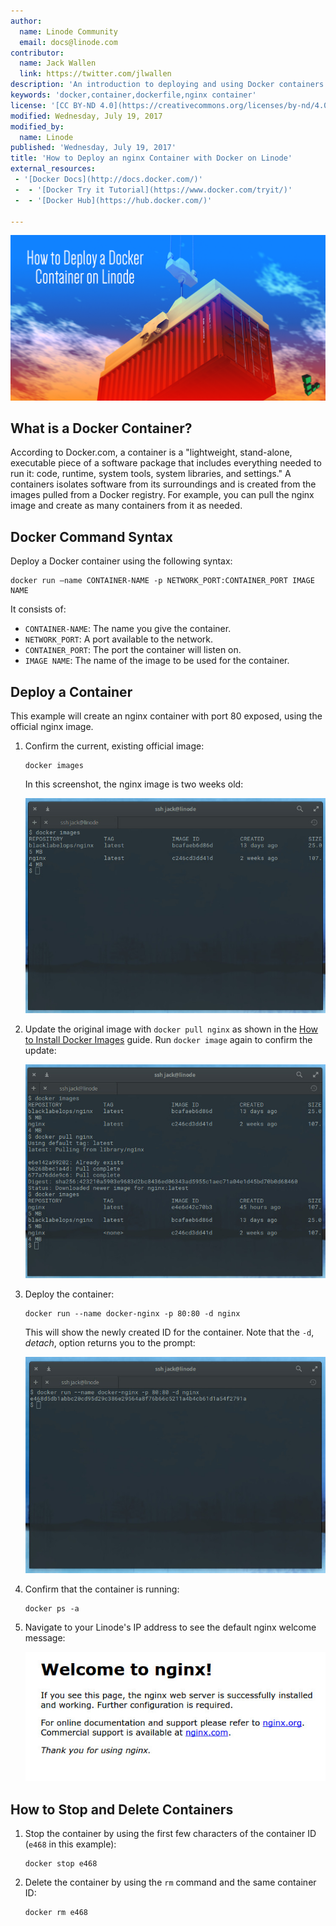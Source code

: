 ```yaml
---
author:
  name: Linode Community
  email: docs@linode.com
contributor:
  name: Jack Wallen
  link: https://twitter.com/jlwallen
description: 'An introduction to deploying and using Docker containers on your Linode.'
keywords: 'docker,container,dockerfile,nginx container'
license: '[CC BY-ND 4.0](https://creativecommons.org/licenses/by-nd/4.0)'
modified: Wednesday, July 19, 2017
modified_by:
  name: Linode
published: 'Wednesday, July 19, 2017'
title: 'How to Deploy an nginx Container with Docker on Linode'
external_resources:
 - '[Docker Docs](http://docs.docker.com/)'
 -  - '[Docker Try it Tutorial](https://www.docker.com/tryit/)'
 -  - '[Docker Hub](https://hub.docker.com/)'
  
---
```


![How to Deploy Docker Containers](/docs/assets/docker/Deploy_Docker_Container.png)


## What is a Docker Container?

According to Docker.com, a container is a "lightweight, stand-alone, executable piece of a software package that includes everything needed to run it: code, runtime, system tools, system libraries, and settings." A containers isolates software from its surroundings and is created from the images pulled from a Docker registry. For example, you can pull the nginx image and create as many containers from it as needed.

## Docker Command Syntax

Deploy a Docker container using the following syntax:

    docker run –name CONTAINER-NAME -p NETWORK_PORT:CONTAINER_PORT IMAGE NAME
	
It consists of:
	
*  `CONTAINER-NAME`: The name you give the container.
*  `NETWORK_PORT`: A port available to the network.
*  `CONTAINER_PORT`: The port the container will listen on.
*  `IMAGE NAME`: The name of the image to be used for the container.

## Deploy a Container

This example will create an nginx container with port 80 exposed, using the official nginx image. 

1.  Confirm the current, existing official image:

        docker images

    In this screenshot, the nginx image is two weeks old:

    ![DockerContainerImages](/docs/assets/docker/docker_container_images.png)

2.  Update the original image with `docker pull nginx` as shown in the [How to Install Docker Images](/docs/applications/containers/how-to-install-docker-images) guide. Run `docker image` again to confirm the update:

    ![Docker Pull New nginx Image](/docs/assets/docker/docker_container_pull_new_image.png "Pull newest nginx image and confirm version number.")

3.  Deploy the container:

        docker run --name docker-nginx -p 80:80 -d nginx

    This will show the newly created ID for the container. Note that the `-d`, *detach*, option returns you to the prompt:

    ![Docker run](/docs/assets/docker/docker_container_run_container.png "Docker run returns the container ID.")

4.  Confirm that the container is running:

        docker ps -a

5.  Navigate to your Linode's IP address to see the default nginx welcome message:

    ![Welcome to nginx](/docs/assets/docker/docker_container_welcome_to_nginx.png "Welcome to nginx.")

## How to Stop and Delete Containers

1.  Stop the container by using the first few characters of the container ID (`e468` in this example):

        docker stop e468

2.  Delete the container by using the `rm` command and the same container ID:

        docker rm e468
